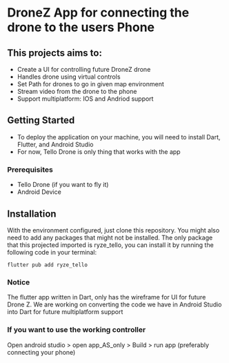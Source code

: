 # DroneZ App for connecting the drone to the users Phone

## This projects aims to:
- Create a UI for controlling future DroneZ drone 
- Handles drone using virtual controls
- Set Path for drones to go in given map environment 
- Stream video from the drone to the phone 
- Support multiplatform: IOS and Andriod support 

## Getting Started
- To deploy the application on your machine, you will need to install Dart, Flutter, and Android Studio 
- For now, Tello Drone is only thing that works with the app 

### Prerequisites
* Tello Drone (if you want to fly it)
* Android Device

## Installation 
With the environment configured, just clone this repository. 
You might also need to add any packages that might not be installed.
The only package that this projected imported is ryze_tello, you can install it by running the following code in your terminal:
```
flutter pub add ryze_tello
```

### Notice
The flutter app written in Dart, only has the wireframe for UI for future Drone Z. We are working on converting the code we have in Android Studio into Dart for future multiplatform support

### If you want to use the working controller
Open android studio > open app_AS_only > Build > run app (preferably connecting your phone)

